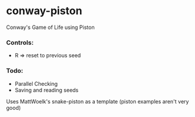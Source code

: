 # conway-piston
Conway's Game of Life using Piston

### Controls:
* R => reset to previous seed

### Todo: 
* Parallel Checking
* Saving and reading seeds

Uses MattWoelk's snake-piston as a template (piston examples aren't very good)

